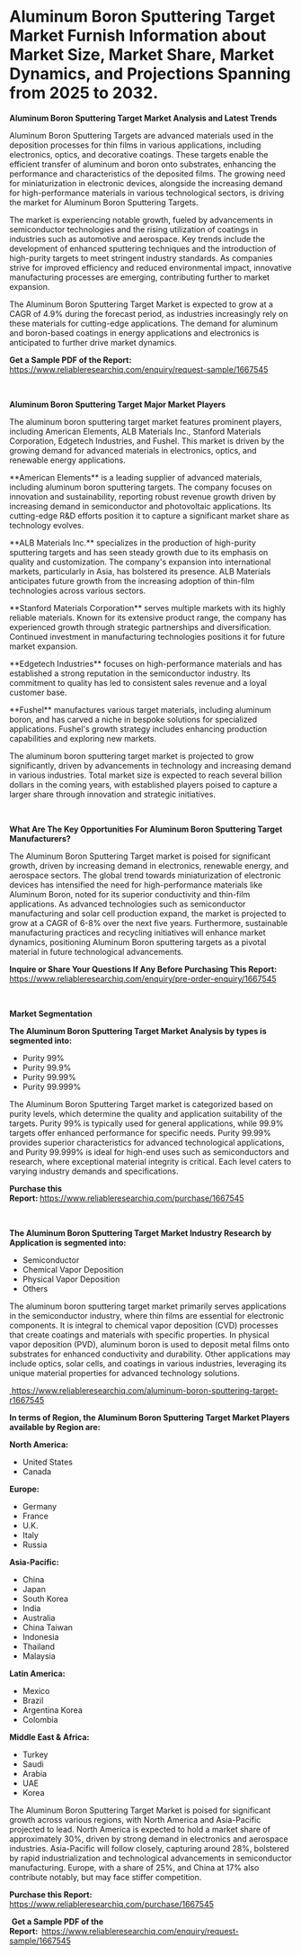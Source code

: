 <p><h1>Aluminum Boron Sputtering Target Market Furnish Information about Market Size, Market Share, Market Dynamics, and Projections Spanning from 2025 to 2032.</h1></p><p><strong>Aluminum Boron Sputtering Target Market Analysis and Latest Trends</strong></p>
<p><p>Aluminum Boron Sputtering Targets are advanced materials used in the deposition processes for thin films in various applications, including electronics, optics, and decorative coatings. These targets enable the efficient transfer of aluminum and boron onto substrates, enhancing the performance and characteristics of the deposited films. The growing need for miniaturization in electronic devices, alongside the increasing demand for high-performance materials in various technological sectors, is driving the market for Aluminum Boron Sputtering Targets.</p><p>The market is experiencing notable growth, fueled by advancements in semiconductor technologies and the rising utilization of coatings in industries such as automotive and aerospace. Key trends include the development of enhanced sputtering techniques and the introduction of high-purity targets to meet stringent industry standards. As companies strive for improved efficiency and reduced environmental impact, innovative manufacturing processes are emerging, contributing further to market expansion. </p><p>The Aluminum Boron Sputtering Target Market is expected to grow at a CAGR of 4.9% during the forecast period, as industries increasingly rely on these materials for cutting-edge applications. The demand for aluminum and boron-based coatings in energy applications and electronics is anticipated to further drive market dynamics.</p></p>
<p><strong>Get a Sample PDF of the Report:&nbsp;</strong> <a href="https://www.reliableresearchiq.com/enquiry/request-sample/1667545?utm_campaign=2481&utm_medium=2&utm_source=Github&utm_content=ia&utm_term=18042025&utm_id=aluminum-boron-sputtering-target">https://www.reliableresearchiq.com/enquiry/request-sample/1667545</a></p>
<p>&nbsp;</p>
<p><strong>Aluminum Boron Sputtering Target Major Market Players</strong></p>
<p><p>The aluminum boron sputtering target market features prominent players, including American Elements, ALB Materials Inc., Stanford Materials Corporation, Edgetech Industries, and Fushel. This market is driven by the growing demand for advanced materials in electronics, optics, and renewable energy applications.</p><p>**American Elements** is a leading supplier of advanced materials, including aluminum boron sputtering targets. The company focuses on innovation and sustainability, reporting robust revenue growth driven by increasing demand in semiconductor and photovoltaic applications. Its cutting-edge R&D efforts position it to capture a significant market share as technology evolves.</p><p>**ALB Materials Inc.** specializes in the production of high-purity sputtering targets and has seen steady growth due to its emphasis on quality and customization. The company's expansion into international markets, particularly in Asia, has bolstered its presence. ALB Materials anticipates future growth from the increasing adoption of thin-film technologies across various sectors.</p><p>**Stanford Materials Corporation** serves multiple markets with its highly reliable materials. Known for its extensive product range, the company has experienced growth through strategic partnerships and diversification. Continued investment in manufacturing technologies positions it for future market expansion.</p><p>**Edgetech Industries** focuses on high-performance materials and has established a strong reputation in the semiconductor industry. Its commitment to quality has led to consistent sales revenue and a loyal customer base.</p><p>**Fushel** manufactures various target materials, including aluminum boron, and has carved a niche in bespoke solutions for specialized applications. Fushel's growth strategy includes enhancing production capabilities and exploring new markets.</p><p>The aluminum boron sputtering target market is projected to grow significantly, driven by advancements in technology and increasing demand in various industries. Total market size is expected to reach several billion dollars in the coming years, with established players poised to capture a larger share through innovation and strategic initiatives.</p></p>
<p>&nbsp;</p>
<p><strong>What Are The Key Opportunities For Aluminum Boron Sputtering Target Manufacturers?</strong></p>
<p><p>The Aluminum Boron Sputtering Target market is poised for significant growth, driven by increasing demand in electronics, renewable energy, and aerospace sectors. The global trend towards miniaturization of electronic devices has intensified the need for high-performance materials like Aluminum Boron, noted for its superior conductivity and thin-film applications. As advanced technologies such as semiconductor manufacturing and solar cell production expand, the market is projected to grow at a CAGR of 6-8% over the next five years. Furthermore, sustainable manufacturing practices and recycling initiatives will enhance market dynamics, positioning Aluminum Boron sputtering targets as a pivotal material in future technological advancements.</p></p>
<p><strong>Inquire or Share Your Questions If Any Before Purchasing This Report:</strong> <a href="https://www.reliableresearchiq.com/enquiry/pre-order-enquiry/1667545?utm_campaign=2481&utm_medium=2&utm_source=Github&utm_content=ia&utm_term=18042025&utm_id=aluminum-boron-sputtering-target">https://www.reliableresearchiq.com/enquiry/pre-order-enquiry/1667545</a></p>
<p>&nbsp;</p>
<p><strong>Market Segmentation</strong></p>
<p><strong>The Aluminum Boron Sputtering Target Market Analysis by types is segmented into:</strong></p>
<p><ul><li>Purity 99%</li><li>Purity 99.9%</li><li>Purity 99.99%</li><li>Purity 99.999%</li></ul></p>
<p><p>The Aluminum Boron Sputtering Target market is categorized based on purity levels, which determine the quality and application suitability of the targets. Purity 99% is typically used for general applications, while 99.9% targets offer enhanced performance for specific needs. Purity 99.99% provides superior characteristics for advanced technological applications, and Purity 99.999% is ideal for high-end uses such as semiconductors and research, where exceptional material integrity is critical. Each level caters to varying industry demands and specifications.</p></p>
<p><strong>Purchase this Report:&nbsp;</strong><a href="https://www.reliableresearchiq.com/purchase/1667545?utm_campaign=2481&utm_medium=2&utm_source=Github&utm_content=ia&utm_term=18042025&utm_id=aluminum-boron-sputtering-target">https://www.reliableresearchiq.com/purchase/1667545</a></p>
<p>&nbsp;</p>
<p><strong>The Aluminum Boron Sputtering Target Market Industry Research by Application is segmented into:</strong></p>
<p><ul><li>Semiconductor</li><li>Chemical Vapor Deposition</li><li>Physical Vapor Deposition</li><li>Others</li></ul></p>
<p><p>The aluminum boron sputtering target market primarily serves applications in the semiconductor industry, where thin films are essential for electronic components. It is integral to chemical vapor deposition (CVD) processes that create coatings and materials with specific properties. In physical vapor deposition (PVD), aluminum boron is used to deposit metal films onto substrates for enhanced conductivity and durability. Other applications may include optics, solar cells, and coatings in various industries, leveraging its unique material properties for advanced technology solutions.</p></p>
<p><a href="https://www.reliableresearchiq.com/aluminum-boron-sputtering-target-r1667545?utm_campaign=2481&utm_medium=2&utm_source=Github&utm_content=ia&utm_term=18042025&utm_id=aluminum-boron-sputtering-target">&nbsp;https://www.reliableresearchiq.com/aluminum-boron-sputtering-target-r1667545</a></p>
<p><strong>In terms of Region, the Aluminum Boron Sputtering Target Market Players available by Region are:</strong></p>
<p>
    <p> <strong> North America: </strong>
        <ul>
            <li>United States</li>
            <li>Canada</li>
        </ul>
        </p> 
    <p> <strong> Europe: </strong>
        <ul>
            <li>Germany</li>
            <li>France</li>
            <li>U.K.</li>
            <li>Italy</li>
            <li>Russia</li>
        </ul>
        </p> 
    <p> <strong> Asia-Pacific: </strong>
        <ul>
            <li>China</li>
            <li>Japan</li>
            <li>South Korea</li>
            <li>India</li>
            <li>Australia</li>
            <li>China Taiwan</li>
            <li>Indonesia</li>
            <li>Thailand</li>
            <li>Malaysia</li>
        </ul>
        </p> 
    <p> <strong> Latin America: </strong>
        <ul>
            <li>Mexico</li>
            <li>Brazil</li>
            <li>Argentina Korea</li>
            <li>Colombia</li>
        </ul>
        </p> 
    <p> <strong> Middle East & Africa: </strong>
        <ul>
            <li>Turkey</li>
            <li>Saudi</li>
            <li>Arabia</li>
            <li>UAE</li>
            <li>Korea</li>
        </ul>
    </p>
    </p>
<p><p>The Aluminum Boron Sputtering Target Market is poised for significant growth across various regions, with North America and Asia-Pacific projected to lead. North America is expected to hold a market share of approximately 30%, driven by strong demand in electronics and aerospace industries. Asia-Pacific will follow closely, capturing around 28%, bolstered by rapid industrialization and technological advancements in semiconductor manufacturing. Europe, with a share of 25%, and China at 17% also contribute notably, but may face stiffer competition.</p></p>
<p><strong>Purchase this Report: </strong><a href="https://www.reliableresearchiq.com/purchase/1667545?utm_campaign=2481&utm_medium=2&utm_source=Github&utm_content=ia&utm_term=18042025&utm_id=aluminum-boron-sputtering-target">https://www.reliableresearchiq.com/purchase/1667545</a></p>
<p>&nbsp;<strong>Get a Sample PDF of the Report:&nbsp;&nbsp;</strong><a href="https://www.reliableresearchiq.com/enquiry/request-sample/1667545?utm_campaign=2481&utm_medium=2&utm_source=Github&utm_content=ia&utm_term=18042025&utm_id=aluminum-boron-sputtering-target">https://www.reliableresearchiq.com/enquiry/request-sample/1667545</a></p>
<p><strong></strong></p>
<p><p></p><p></p><p></p></p>